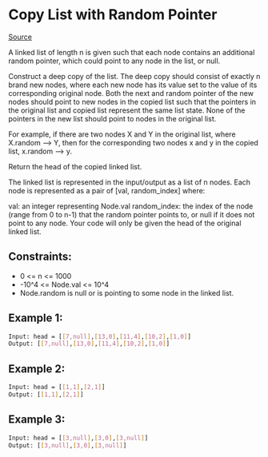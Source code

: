 # Copy List with Random Pointer
[Source](https://leetcode.com/problems/copy-list-with-random-pointer/)

A linked list of length n is given such that each node contains an additional random pointer, which could point to any node in the list, or null.

Construct a deep copy of the list. The deep copy should consist of exactly n brand new nodes, where each new node has its value set to the value of its corresponding original node. Both the next and random pointer of the new nodes should point to new nodes in the copied list such that the pointers in the original list and copied list represent the same list state. None of the pointers in the new list should point to nodes in the original list.

For example, if there are two nodes X and Y in the original list, where X.random --> Y, then for the corresponding two nodes x and y in the copied list, x.random --> y.

Return the head of the copied linked list.

The linked list is represented in the input/output as a list of n nodes. Each node is represented as a pair of [val, random_index] where:

val: an integer representing Node.val
random_index: the index of the node (range from 0 to n-1) that the random pointer points to, or null if it does not point to any node.
Your code will only be given the head of the original linked list.

## Constraints:

 - 0 <= n <= 1000
 - -10^4 <= Node.val <= 10^4
 - Node.random is null or is pointing to some node in the linked list.

## Example 1:
```sh
Input: head = [[7,null],[13,0],[11,4],[10,2],[1,0]]
Output: [[7,null],[13,0],[11,4],[10,2],[1,0]]
```

## Example 2:
```sh
Input: head = [[1,1],[2,1]]
Output: [[1,1],[2,1]]
```

## Example 3:
```sh
Input: head = [[3,null],[3,0],[3,null]]
Output: [[3,null],[3,0],[3,null]]
```
